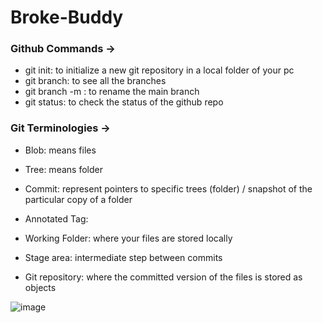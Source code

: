 # Broke-Buddy

### Github Commands ->

- git init: to initialize a new git repository in a local folder of your pc
- git branch: to see all the branches
- git branch -m <name>: to rename the main branch
- git status: to check the status of the github repo

### Git Terminologies -> 

- Blob: means files
- Tree: means folder
- Commit: represent pointers to specific trees (folder) / snapshot of the particular copy of a folder
- Annotated Tag:

- Working Folder: where your files are stored locally
- Stage area: intermediate step between commits
- Git repository: where the committed version of the files is stored as objects

![image](https://github.com/user-attachments/assets/21e2d141-9fd2-4e36-8f0d-9fb69cd4b1ac)




